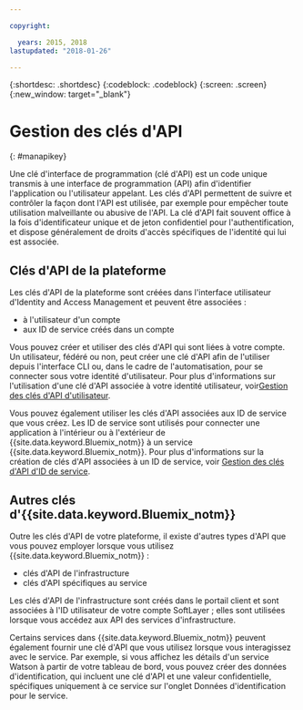 ```yaml
---

copyright:

  years: 2015, 2018
lastupdated: "2018-01-26"

---
```


{:shortdesc: .shortdesc}
{:codeblock: .codeblock}
{:screen: .screen}
{:new_window: target="_blank"}

# Gestion des clés d'API
{: #manapikey}

Une clé d'interface de programmation (clé d'API) est un code unique transmis à une interface de programmation (API) afin d'identifier l'application ou l'utilisateur appelant.  Les clés d'API permettent de suivre et contrôler la façon dont l'API est utilisée, par exemple pour empêcher toute utilisation malveillante ou abusive de l'API. La clé d'API fait souvent office à la fois d'identificateur unique et de jeton confidentiel pour l'authentification, et dispose généralement de droits d'accès spécifiques de l'identité qui lui est associée.

## Clés d'API de la plateforme

Les clés d'API de la plateforme sont créées dans l'interface utilisateur d'Identity and Access Management et peuvent être associées :

* à l'utilisateur d'un compte
* aux ID de service créés dans un compte

Vous pouvez créer et utiliser des clés d'API qui sont liées à votre compte. Un utilisateur, fédéré ou non, peut créer une clé d'API afin de l'utiliser depuis l'interface CLI ou, dans le cadre de l'automatisation, pour se connecter sous votre identité d'utilisateur. Pour plus d'informations sur l'utilisation d'une clé d'API associée à votre identité utilisateur, voir[Gestion des clés d'API d'utilisateur](userid_keys.html).

Vous pouvez également utiliser les clés d'API associées aux ID de service que vous créez. Les ID de service sont utilisés pour connecter une application à l'intérieur ou à l'extérieur de {{site.data.keyword.Bluemix_notm}} à un service {{site.data.keyword.Bluemix_notm}}. Pour plus d'informations sur la création de clés d'API associées à un ID de service, voir  [Gestion des clés d'API d'ID de service](serviceid_keys.html).

## Autres clés d'{{site.data.keyword.Bluemix_notm}}

Outre les clés d'API de votre plateforme, il existe d'autres types d'API que vous pouvez employer lorsque vous utilisez {{site.data.keyword.Bluemix_notm}} :

* clés d'API de l'infrastructure
* clés d'API spécifiques au service

Les clés d'API de l'infrastructure sont créés dans le portail client et sont associées à l'ID utilisateur de votre compte SoftLayer ; elles sont utilisées lorsque vous accédez aux API des services d'infrastructure.

Certains services dans {{site.data.keyword.Bluemix_notm}} peuvent également fournir une clé d'API que vous utilisez lorsque vous interagissez avec le service. Par exemple, si vous affichez les détails d'un service Watson à partir de votre tableau de bord, vous pouvez créer des données d'identification, qui incluent une clé d'API et une valeur confidentielle, spécifiques uniquement à ce service sur l'onglet Données d'identification pour le service.


